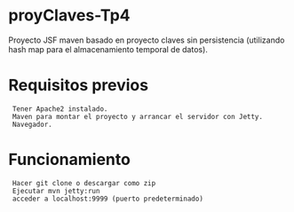 # proyClaves-Tp4
Proyecto JSF maven basado en proyecto claves sin persistencia (utilizando hash map para el almacenamiento temporal de datos).

# Requisitos previos
    
     Tener Apache2 instalado.
     Maven para montar el proyecto y arrancar el servidor con Jetty.
     Navegador.

# Funcionamiento
     Hacer git clone o descargar como zip
     Ejecutar mvn jetty:run
     acceder a localhost:9999 (puerto predeterminado)
